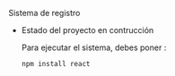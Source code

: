 <hn1> Sistema de registro </hn1>

- Estado del proyecto en contrucción

  Para ejecutar el sistema, debes poner :

  ```npm install react```
